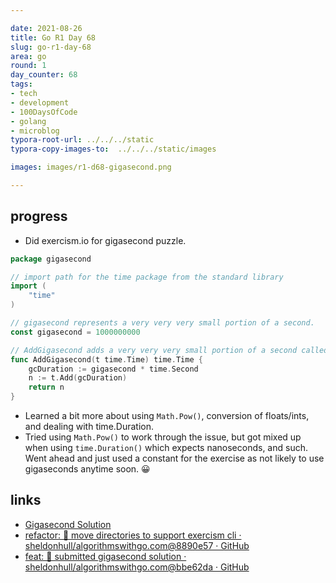 ```yaml
---

date: 2021-08-26
title: Go R1 Day 68
slug: go-r1-day-68
area: go
round: 1
day_counter: 68
tags:
- tech
- development
- 100DaysOfCode
- golang
- microblog
typora-root-url: ../../../static
typora-copy-images-to:  ../../../static/images

images: images/r1-d68-gigasecond.png

---
```


## progress

- Did exercism.io for gigasecond puzzle.

```go
package gigasecond

// import path for the time package from the standard library
import (
	"time"
)

// gigasecond represents a very very very small portion of a second.
const gigasecond = 1000000000

// AddGigasecond adds a very very very small portion of a second called a gigasecond to a provided time input.
func AddGigasecond(t time.Time) time.Time {
	gcDuration := gigasecond * time.Second
	n := t.Add(gcDuration)
	return n
}

```

- Learned a bit more about using `Math.Pow()`, conversion of floats/ints, and dealing with time.Duration.
- Tried using `Math.Pow()` to work through the issue, but got mixed up when using `time.Duration()` which expects nanoseconds, and such.
Went ahead and just used a constant for the exercise as not likely to use gigaseconds anytime soon. 😀

## links

- [Gigasecond Solution](https://exercism.io/my/solutions/1731a96e6e5345129e2fb181f6f44821)
- [refactor: 🚚 move directories to support exercism cli · sheldonhull/algorithmswithgo.com@8890e57 · GitHub](https://github.com/sheldonhull/algorithmswithgo.com/commit/8890e576b13c5e063fe70da2a42a8826be222850)
- [feat: 🎉 submitted gigasecond solution · sheldonhull/algorithmswithgo.com@bbe62da · GitHub](https://github.com/sheldonhull/algorithmswithgo.com/commit/bbe62da3a721c935ff7cb79327d4cc158bc60e71)
